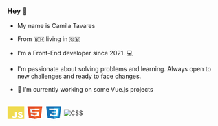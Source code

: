 
### Hey 👋


- My name is Camila Tavares 

- From 🇧🇷 living in 🇬🇧  

- I'm a Front-End developer since 2021. 💻

- I'm passionate about solving problems and learning. Always open to new challenges and ready to face changes.

- 🔭 I’m currently working on some Vue.js projects

<div style="display: inline_block"><br>
  <img align="center" alt="Js" height="30" width="40" src="https://raw.githubusercontent.com/devicons/devicon/master/icons/javascript/javascript-plain.svg">
  <img align="center" alt="HTML" height="30" width="40" src="https://raw.githubusercontent.com/devicons/devicon/master/icons/html5/html5-original.svg">
  <img align="center" alt="CSS" height="30" width="40" src="https://raw.githubusercontent.com/devicons/devicon/master/icons/css3/css3-original.svg">
  <img align="center" alt="CSS" height="30" width="40" src="https://seeklogo.com/images/V/vuejs-logo-17D586B587-seeklogo.com.png">
</div>

